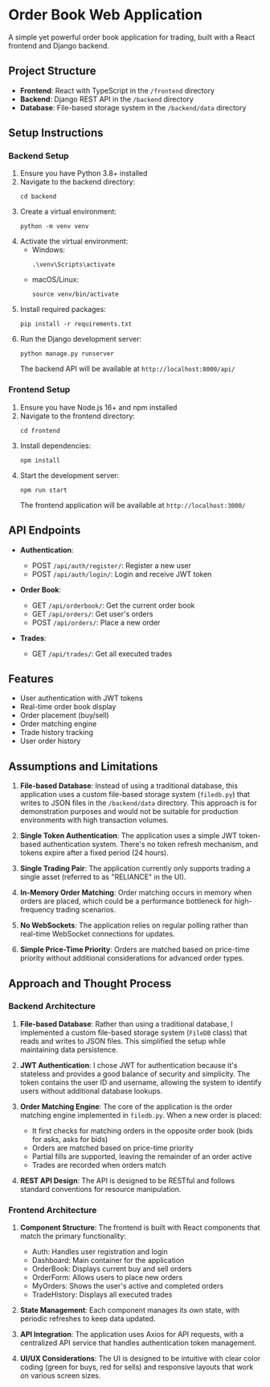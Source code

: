 # Order Book Web Application

A simple yet powerful order book application for trading, built with a React frontend and Django backend.

## Project Structure

- **Frontend**: React with TypeScript in the `/frontend` directory
- **Backend**: Django REST API in the `/backend` directory
- **Database**: File-based storage system in the `/backend/data` directory

## Setup Instructions

### Backend Setup

1. Ensure you have Python 3.8+ installed
2. Navigate to the backend directory:
   ```
   cd backend
   ```
3. Create a virtual environment:
   ```
   python -m venv venv
   ```
4. Activate the virtual environment:
   - Windows: 
     ```
     .\venv\Scripts\activate
     ```
   - macOS/Linux: 
     ```
     source venv/bin/activate
     ```
5. Install required packages:
   ```
   pip install -r requirements.txt
   ```
6. Run the Django development server:
   ```
   python manage.py runserver
   ```
   The backend API will be available at `http://localhost:8000/api/`

### Frontend Setup

1. Ensure you have Node.js 16+ and npm installed
2. Navigate to the frontend directory:
   ```
   cd frontend
   ```
3. Install dependencies:
   ```
   npm install
   ```
4. Start the development server:
   ```
   npm run start
   ```
   The frontend application will be available at `http://localhost:3000/`

## API Endpoints

- **Authentication**:
  - POST `/api/auth/register/`: Register a new user
  - POST `/api/auth/login/`: Login and receive JWT token

- **Order Book**:
  - GET `/api/orderbook/`: Get the current order book
  - GET `/api/orders/`: Get user's orders
  - POST `/api/orders/`: Place a new order

- **Trades**:
  - GET `/api/trades/`: Get all executed trades

## Features

- User authentication with JWT tokens
- Real-time order book display
- Order placement (buy/sell)
- Order matching engine
- Trade history tracking
- User order history

## Assumptions and Limitations

1. **File-based Database**: Instead of using a traditional database, this application uses a custom file-based storage system (`filedb.py`) that writes to JSON files in the `/backend/data` directory. This approach is for demonstration purposes and would not be suitable for production environments with high transaction volumes.

2. **Single Token Authentication**: The application uses a simple JWT token-based authentication system. There's no token refresh mechanism, and tokens expire after a fixed period (24 hours).

3. **Single Trading Pair**: The application currently only supports trading a single asset (referred to as "RELIANCE" in the UI).

4. **In-Memory Order Matching**: Order matching occurs in memory when orders are placed, which could be a performance bottleneck for high-frequency trading scenarios.

5. **No WebSockets**: The application relies on regular polling rather than real-time WebSocket connections for updates.

6. **Simple Price-Time Priority**: Orders are matched based on price-time priority without additional considerations for advanced order types.

## Approach and Thought Process

### Backend Architecture

1. **File-based Database**: Rather than using a traditional database, I implemented a custom file-based storage system (`FileDB` class) that reads and writes to JSON files. This simplified the setup while maintaining data persistence.

2. **JWT Authentication**: I chose JWT for authentication because it's stateless and provides a good balance of security and simplicity. The token contains the user ID and username, allowing the system to identify users without additional database lookups.

3. **Order Matching Engine**: The core of the application is the order matching engine implemented in `filedb.py`. When a new order is placed:
   - It first checks for matching orders in the opposite order book (bids for asks, asks for bids)
   - Orders are matched based on price-time priority
   - Partial fills are supported, leaving the remainder of an order active
   - Trades are recorded when orders match

4. **REST API Design**: The API is designed to be RESTful and follows standard conventions for resource manipulation.

### Frontend Architecture

1. **Component Structure**: The frontend is built with React components that match the primary functionality:
   - Auth: Handles user registration and login
   - Dashboard: Main container for the application
   - OrderBook: Displays current buy and sell orders
   - OrderForm: Allows users to place new orders
   - MyOrders: Shows the user's active and completed orders
   - TradeHistory: Displays all executed trades

2. **State Management**: Each component manages its own state, with periodic refreshes to keep data updated.

3. **API Integration**: The application uses Axios for API requests, with a centralized API service that handles authentication token management.

4. **UI/UX Considerations**: The UI is designed to be intuitive with clear color coding (green for buys, red for sells) and responsive layouts that work on various screen sizes.